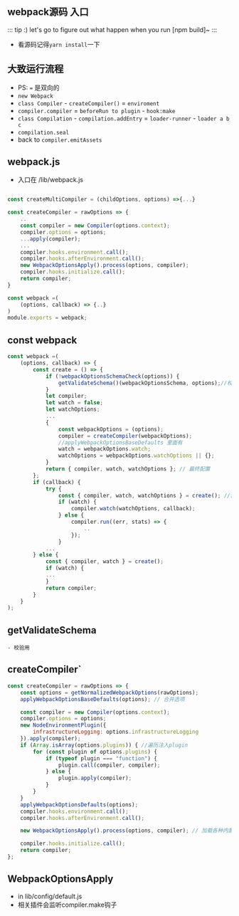 ## webpack源码 入口
::: tip :)
let's go to figure out what happen when you run [npm build]~
:::

- 看源码记得`yarn install`一下

## 大致运行流程 
- PS: `=` 是双向的
- `new Webpack ` 
- `class Compiler` - `createCompiler()` = `enviroment`
- `compiler.compiler` = `beforeRun to plugin` - `hook:make`
- `class Compilation` - `compilation.addEntry` = `loader-runner` - `loader a b c`
- `compilation.seal`
- back to `compiler.emitAssets`

## webpack.js
- 入口在 /lib/webpack.js
``` js

const createMultiCompiler = (childOptions, options) =>{...}

const createCompiler = rawOptions => {
    ..
    const compiler = new Compiler(options.context);
	compiler.options = options;
    ...apply(compiler);
    ...
    compiler.hooks.environment.call();
	compiler.hooks.afterEnvironment.call();
	new WebpackOptionsApply().process(options, compiler);
	compiler.hooks.initialize.call();
    return compiler;
}

const webpack =(
    (options, callback) => {..}
)
module.exports = webpack;

```

## const webpack
``` js
const webpack =(
	(options, callback) => {
		const create = () => {
			if (!webpackOptionsSchemaCheck(options)) {
				getValidateSchema()(webpackOptionsSchema, options);//校验
			}
			let compiler;
			let watch = false;
			let watchOptions;
			...
            {
				const webpackOptions = (options);
				compiler = createCompiler(webpackOptions); 
                //applyWebpackOptionsBaseDefaults 里面有
				watch = webpackOptions.watch;
				watchOptions = webpackOptions.watchOptions || {};
			}
			return { compiler, watch, watchOptions }; // 最终配置
		};
		if (callback) {
			try {
				const { compiler, watch, watchOptions } = create(); //创建对象
				if (watch) {
					compiler.watch(watchOptions, callback);
				} else {
					compiler.run((err, stats) => {
						..
					});
				}
			...
		} else {
			const { compiler, watch } = create();
			if (watch) {
			...
			}
			return compiler;
		}
	}
);
```
## getValidateSchema
    - 校验用
## createCompiler`
``` js
const createCompiler = rawOptions => {
	const options = getNormalizedWebpackOptions(rawOptions);
	applyWebpackOptionsBaseDefaults(options); // 合并选项

	const compiler = new Compiler(options.context);
	compiler.options = options;
	new NodeEnvironmentPlugin({
		infrastructureLogging: options.infrastructureLogging
	}).apply(compiler);
	if (Array.isArray(options.plugins)) { //遍历注入plugin
		for (const plugin of options.plugins) {
			if (typeof plugin === "function") {
				plugin.call(compiler, compiler);
			} else {
				plugin.apply(compiler);
			}
		}
	}
	applyWebpackOptionsDefaults(options);
	compiler.hooks.environment.call();
	compiler.hooks.afterEnvironment.call();

	new WebpackOptionsApply().process(options, compiler); // 加载各种内置插件

	compiler.hooks.initialize.call();
	return compiler;
};
```
## WebpackOptionsApply
- in lib/config/default.js
- 相关插件会监听compiler.make钩子

